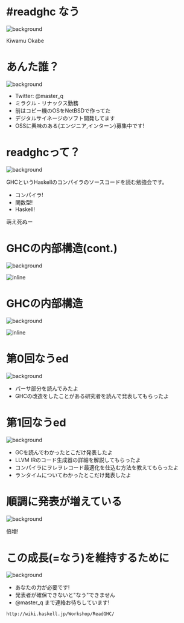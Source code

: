 # #readghc なう
![background](debian.png)

Kiwamu Okabe

# あんた誰？
![background](MIRACLE-CI-base_2.png)

* Twitter: @master_q
* ミラクル・リナックス勤務
* 前はコピー機のOSをNetBSDで作ってた
* デジタルサイネージのソフト開発してます
* OSSに興味のある{エンジニア,インターン}募集中です!

# readghcって？
![background](haskell-logo.png)

GHCというHaskellのコンパイラのソースコードを読む勉強会です。

* コンパイラ!
* 関数型!
* Haskell!

萌え死ぬー

# GHCの内部構造(cont.)
![background](debian_clear.png)

![inline](HscPipe2-1.png)

# GHCの内部構造
![background](debian_clear.png)

![inline](HscPipe2-2.png)

# 第0回なうed
![background](readghc0.png)

* パーサ部分を読んでみたよ
* GHCの改造をしたことがある研究者を読んで発表してもらったよ

# 第1回なうed
![background](readghc1.png)

* GCを読んでわかったとこだけ発表したよ
* LLVM IRのコード生成器の詳細を解説してもらったよ
* コンパイラにヲレヲレコード最適化を仕込む方法を教えてもらったよ
* ランタイムについてわかったとこだけ発表したよ

# 順調に発表が増えている
![background](cell.png)

倍増!

# この成長(=なう)を維持するために
![background](wantyou.png)

* あなたの力が必要です!
* 発表者が確保できないと"なう"できません
* @master_q まで連絡お待ちしています!

~~~
http://wiki.haskell.jp/Workshop/ReadGHC/
~~~
